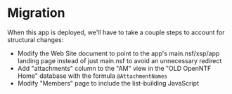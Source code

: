 # Migration

When this app is deployed, we'll have to take a couple steps to account for structural changes:

- Modify the Web Site document to point to the app's main.nsf/xsp/app landing page instead of just main.nsf to avoid an unnecessary redirect
- Add "attachments" column to the "AM" view in the "OLD OpenNTF Home" database with the formula `@AttachmentNames`
- Modify "Members" page to include the list-building JavaScript